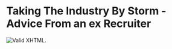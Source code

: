 Taking The Industry By Storm - Advice From an ex Recruiter
==========================================================

 ![Valid XHTML](http://seedtalent.com.au/wp-content/uploads/2013/03/job-interview.jpg).
